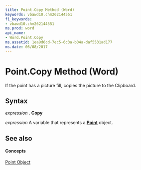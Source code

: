 ```yaml
---
title: Point.Copy Method (Word)
keywords: vbawd10.chm262144551
f1_keywords:
- vbawd10.chm262144551
ms.prod: word
api_name:
- Word.Point.Copy
ms.assetid: 1ea9d6cd-7ec5-6c3a-b04a-daf5531ad177
ms.date: 06/08/2017
---
```



# Point.Copy Method (Word)

If the point has a picture fill, copies the picture to the Clipboard.


## Syntax

 _expression_ . **Copy**

 _expression_ A variable that represents a **[Point](point-object-word.md)** object.


## See also


#### Concepts


[Point Object](point-object-word.md)

